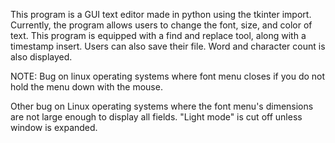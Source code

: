 This program is a GUI text editor made in python using the tkinter import. 
Currently, the program allows users to change the font, size, and color of text.
This program is equipped with a find and replace tool, along with a timestamp insert. 
Users can also save their file. Word and character count is also displayed. 


NOTE: Bug on linux operating systems where font menu closes if you do not hold the menu down with the mouse. 

Other bug on Linux operating systems where the font menu's dimensions are not large enough to display all fields.
"Light mode" is cut off unless window is expanded.